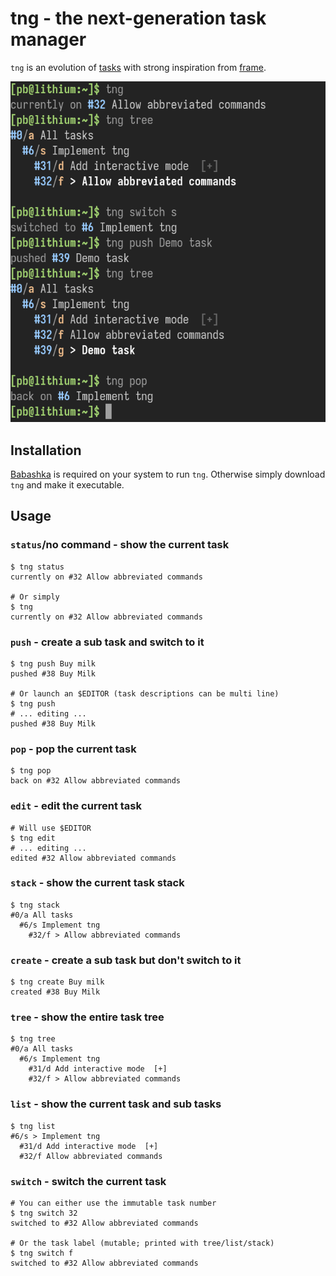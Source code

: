 # tng - the next-generation task manager

`tng` is an evolution of [tasks](https://github.com/pb-/tasks) with strong inspiration from [frame](https://github.com/lelanthran/frame).

![A quick tng session](screenshot.png)


## Installation

[Babashka](https://babashka.org/) is required on your system to run `tng`. Otherwise simply download `tng` and make it executable.


## Usage

### `status`/no command - show the current task
```shell
$ tng status
currently on #32 Allow abbreviated commands

# Or simply
$ tng
currently on #32 Allow abbreviated commands
```


### `push` - create a sub task and switch to it

```shell
$ tng push Buy milk
pushed #38 Buy Milk

# Or launch an $EDITOR (task descriptions can be multi line)
$ tng push
# ... editing ...
pushed #38 Buy Milk
```


### `pop` - pop the current task

```shell
$ tng pop
back on #32 Allow abbreviated commands
```


### `edit` - edit the current task

```shell
# Will use $EDITOR
$ tng edit
# ... editing ...
edited #32 Allow abbreviated commands
```


### `stack` - show the current task stack

```shell
$ tng stack
#0/a All tasks
  #6/s Implement tng
    #32/f > Allow abbreviated commands
```


### `create` - create a sub task but don't switch to it

```shell
$ tng create Buy milk
created #38 Buy Milk
```


### `tree` - show the entire task tree

```shell
$ tng tree
#0/a All tasks
  #6/s Implement tng
    #31/d Add interactive mode  [+]
    #32/f > Allow abbreviated commands
```


### `list` - show the current task and sub tasks

```shell
$ tng list
#6/s > Implement tng
  #31/d Add interactive mode  [+]
  #32/f Allow abbreviated commands
```


### `switch` - switch the current task

```shell
# You can either use the immutable task number
$ tng switch 32
switched to #32 Allow abbreviated commands

# Or the task label (mutable; printed with tree/list/stack)
$ tng switch f
switched to #32 Allow abbreviated commands
```

